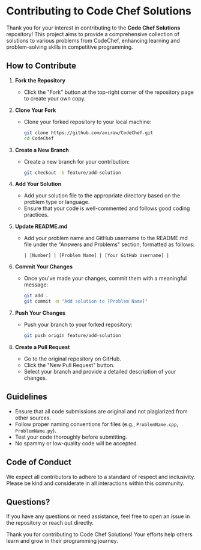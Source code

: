 # Contributing to Code Chef Solutions

Thank you for your interest in contributing to the **Code Chef Solutions** repository! This project aims to provide a comprehensive collection of solutions to various problems from CodeChef, enhancing learning and problem-solving skills in competitive programming.

## How to Contribute

1. **Fork the Repository**

   - Click the "Fork" button at the top-right corner of the repository page to create your own copy.

2. **Clone Your Fork**

   - Clone your forked repository to your local machine:
     ```bash
     git clone https://github.com/aviraw/CodeChef.git
     cd CodeChef
     ```

3. **Create a New Branch**

   - Create a new branch for your contribution:
     ```bash
     git checkout -b feature/add-solution
     ```

4. **Add Your Solution**

   - Add your solution file to the appropriate directory based on the problem type or language.
   - Ensure that your code is well-commented and follows good coding practices.

5. **Update README.md**

   - Add your problem name and GitHub username to the README.md file under the "Answers and Problems" section, formatted as follows:
     ```
     | [Number] | [Problem Name] | [Your GitHub Username] |
     ```

6. **Commit Your Changes**

   - Once you've made your changes, commit them with a meaningful message:
     ```bash
     git add .
     git commit -m "Add solution to [Problem Name]"
     ```

7. **Push Your Changes**

   - Push your branch to your forked repository:
     ```bash
     git push origin feature/add-solution
     ```

8. **Create a Pull Request**
   - Go to the original repository on GitHub.
   - Click the "New Pull Request" button.
   - Select your branch and provide a detailed description of your changes.

## Guidelines

- Ensure that all code submissions are original and not plagiarized from other sources.
- Follow proper naming conventions for files (e.g., `ProblemName.cpp`, `ProblemName.py`).
- Test your code thoroughly before submitting.
- No spammy or low-quality code will be accepted.

## Code of Conduct

We expect all contributors to adhere to a standard of respect and inclusivity. Please be kind and considerate in all interactions within this community.

## Questions?

If you have any questions or need assistance, feel free to open an issue in the repository or reach out directly.

Thank you for contributing to Code Chef Solutions! Your efforts help others learn and grow in their programming journey.
